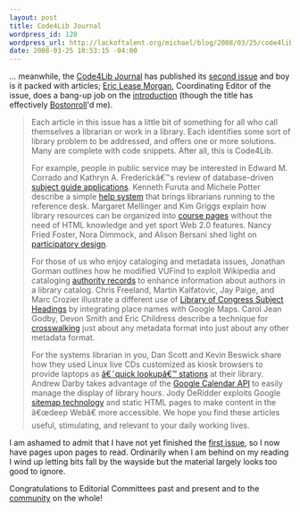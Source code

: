 ```yaml
--- 
layout: post
title: Code4Lib Journal
wordpress_id: 120
wordpress_url: http://lackoftalent.org/michael/blog/2008/03/25/code4lib-journal/
date: 2008-03-25 10:53:15 -04:00
---
```

... meanwhile, the <a href="http://journal.code4lib.org/" target="_blank">Code4Lib Journal</a> has published its <a href="http://journal.code4lib.org/issues/issue2" target="_blank">second issue</a> and boy is it packed with articles; <a href="http://www.library.nd.edu/daiad/morgan/" target="_blank">Eric Lease Morgan</a>, Coordinating Editor of the issue, does a bang-up job on the <a href="http://journal.code4lib.org/articles/71" target="_blank">introduction</a> (though the title has effectively <a href="http://en.wikipedia.org/wiki/More_Than_a_Feeling" target="_blank">Bostonroll</a>'d me).
<blockquote>Each article in this issue has a little bit of something for all who call themselves a librarian or work in a library. Each identifies some sort of library problem to be addressed, and offers one or more solutions. Many are complete with code snippets. After all, this is Code4Lib.

For example, people in public service may be interested in Edward M. Corrado and Kathryn A. Frederickâ€™s review of database-driven <a href="http://journal.code4lib.org/articles/47">subject guide applications</a>. Kenneth Furuta and Michele Potter describe a simple <a href="http://journal.code4lib.org/articles/45">help system</a> that brings librarians running to the reference desk. Margaret Mellinger and Kim Griggs explain how library resources can be organized into <a href="http://journal.code4lib.org/articles/63">course pages</a> without the need of HTML knowledge and yet sport Web 2.0 features. Nancy Fried Foster, Nora Dimmock, and Alison Bersani shed light on <a href="http://journal.code4lib.org/articles/53">participatory design</a>.

For those of us who enjoy cataloging and metadata issues, Jonathan Gorman outlines how he modified VUFind to exploit Wikipedia and cataloging <a href="http://journal.code4lib.org/articles/57">authority records</a> to enhance information about authors in a library catalog. Chris Freeland, Martin Kalfatovic, Jay Paige, and Marc Crozier illustrate a different use of <a href="http://journal.code4lib.org/articles/52">Library of Congress Subject Headings</a> by integrating place names with Google Maps. Carol Jean Godby, Devon Smith and Eric Childress describe a technique for <a href="http://journal.code4lib.org/articles/54">crosswalking</a> just about any metadata format into just about any other metadata format.

For the systems librarian in you, Dan Scott and Kevin Beswick share how they used Linux live CDs customized as kiosk browsers to provide laptops as <a href="http://journal.code4lib.org/articles/49">â€˜quick lookupâ€™ stations</a> at their library. Andrew Darby takes advantage of the <a href="http://journal.code4lib.org/articles/46">Google Calendar API</a> to easily manage the display of library hours. Jody DeRidder exploits Google <a href="http://journal.code4lib.org/articles/43">sitemap technology</a> and static HTML pages to make content in the â€œdeep Webâ€ more accessible. We hope you find these articles useful, stimulating, and relevant to your daily working lives.</blockquote>
I  am ashamed to admit that I have not yet finished the <a href="http://journal.code4lib.org/issues/issue1" target="_blank">first issue</a>, so I now have pages upon pages to read.  Ordinarily when I am behind on my reading I wind up letting bits fall by the wayside but the material largely looks too good to ignore.

Congratulations to Editorial Committees past and present and to the <a href="http://code4lib.org/" target="_blank">community</a> on the whole!
